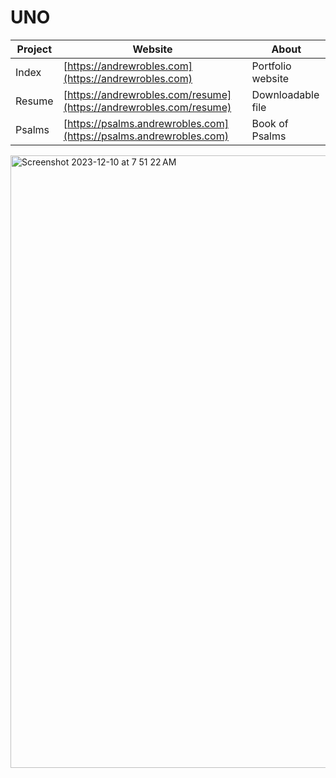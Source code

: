 # UNO

| Project   | Website | About |
|-----------|---------|-------|
| Index | [https://andrewrobles.com](https://andrewrobles.com) | Portfolio website |
| Resume | [https://andrewrobles.com/resume](https://andrewrobles.com/resume) | Downloadable file |
| Psalms | [https://psalms.andrewrobles.com](https://psalms.andrewrobles.com) | Book of Psalms |
<img width="980" alt="Screenshot 2023-12-10 at 7 51 22 AM" src="https://github.com/andrewrobles/UNO/assets/70864612/6efafaa5-df73-4758-a3a4-b17e54c28b57">
